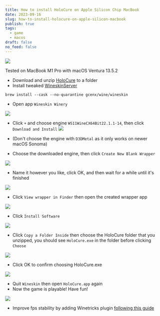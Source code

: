 ```yaml
---
title: How to install HoloCure on Apple Silicon Chip MacBook
date: 2023-09-16
slug: how-to-install-holocure-on-apple-silicon-macbook
publish: true
tags:
  - game
  - macos
draft: false
no_feed: false
---
```

![](attachments/How%20to%20install%20HoloCure%20on%20Apple%20Silicon%20Chip%20MacBook-9.png)

Tested on MacBook M1 Pro with macOS Ventura 13.5.2

- Download and unzip [HoloCure](https://kay-yu.itch.io/holocure) to a folder
- Install tweaked [WineskinServer](https://github.com/Gcenx/WineskinServer)
```shell
brew install --cask --no-quarantine gcenx/wine/wineskin
```

- Open app `Wineskin Winery`

![](attachments/How%20to%20install%20HoloCure%20on%20Apple%20Silicon%20Chip%20MacBook-1.png)

- Click `+` and choose engine `WS11WineCX64Bit22.1.1-14`, then click `Download and Install` 
![](attachments/How%20to%20install%20HoloCure%20on%20Apple%20Silicon%20Chip%20MacBook.png)
- (Don't choose the engine with `D3DMetal` as it only works on newer macOS Sonoma)

- Choose the downloaded engine, then click `Create New Blank Wrapper` 

![](attachments/How%20to%20install%20HoloCure%20on%20Apple%20Silicon%20Chip%20MacBook-2.png)
- Name it however you like, click OK, and then wait for a while until it's finished

![](attachments/How%20to%20install%20HoloCure%20on%20Apple%20Silicon%20Chip%20MacBook-3.png)
- Click `View wrapper in Finder` then open the created wrapper app

![](attachments/How%20to%20install%20HoloCure%20on%20Apple%20Silicon%20Chip%20MacBook-4.png)
- Click `Install Software`

![](attachments/How%20to%20install%20HoloCure%20on%20Apple%20Silicon%20Chip%20MacBook-5.png)
- Click `Copy a Folder Inside` then choose the HoloCure folder that you unzipped, you should see `HoloCure.exe` in the folder before clicking `Choose`

![](attachments/How%20to%20install%20HoloCure%20on%20Apple%20Silicon%20Chip%20MacBook-6.png)

- Click OK to confirm choosing HoloCure.exe

![](attachments/How%20to%20install%20HoloCure%20on%20Apple%20Silicon%20Chip%20MacBook-7.png)

- Quit `Wineskin` then open `HoloCure.app` again
- Now the game is playable! Have fun!

![](attachments/How%20to%20install%20HoloCure%20on%20Apple%20Silicon%20Chip%20MacBook-8.png)

- Improve fps stability by adding Winetricks plugin [following this guide](https://www.reddit.com/r/holocure/comments/110maj2/holocure_works_perfectly_on_my_macbook_air_m1)
